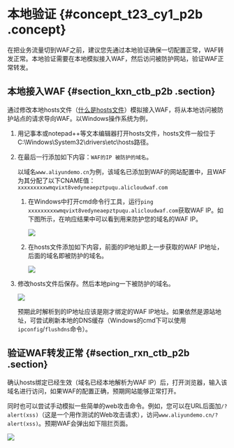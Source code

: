 # 本地验证 {#concept_t23_cy1_p2b .concept}

在把业务流量切到WAF之前，建议您先通过本地验证确保一切配置正常，WAF转发正常。本地验证需要在本地模拟接入WAF，然后访问被防护网站，验证WAF正常转发。

## 本地接入WAF {#section_kxn_ctb_p2b .section}

通过修改本地hosts文件（[什么是hosts文件](http://baike.baidu.com/link?url=xM2xPdn2qHt8n_kNP1aAGnCisAMq1y54ewyeGVH7x5lqmZG05Zw2Tr63IiWNs8VAOp-QCRwd9ZWx4wZSiB6QW_KU1GvUr7ojjuXXa3SXYGdfvQhZuB73nzM9zxe6keoSdbOe04Eh1hn2KCNC1lcIo4QyyT7efhbUwpKTe_oh2OW)）模拟接入WAF，将从本地访问被防护站点的请求导向WAF。以Windows操作系统为例，

1.  用记事本或notepad++等文本编辑器打开hosts文件，hosts文件一般位于C:\\Windows\\System32\\drivers\\etc\\hosts路径。
2.  在最后一行添加如下内容：`WAF的IP 被防护的域名`。

    以域名`www.aliyundemo.cn`为例，该域名已添加到WAF的网站配置中，且WAF为其分配了以下CNAME值：`xxxxxxxxxwmqvixt8vedyneaepztpuqu.alicloudwaf.com`

    1.  在Windows中打开cmd命令行工具，运行`ping xxxxxxxxxwmqvixt8vedyneaepztpuqu.alicloudwaf.com`获取WAF IP。如下图所示，在响应结果中可以看到用来防护您的域名的WAF IP。

        ![](http://static-aliyun-doc.oss-cn-hangzhou.aliyuncs.com/assets/img/15548/15438229377577_zh-CN.jpg)

    2.  在hosts文件添加如下内容，前面的IP地址即上一步获取的WAF IP地址，后面的域名即被防护的域名。

        ![](http://static-aliyun-doc.oss-cn-hangzhou.aliyuncs.com/assets/img/15548/15438229377578_zh-CN.jpg)

3.  修改hosts文件后保存。然后本地ping一下被防护的域名。

    ![](http://static-aliyun-doc.oss-cn-hangzhou.aliyuncs.com/assets/img/15548/15438229377579_zh-CN.jpg)

    预期此时解析到的IP地址应该是刚才绑定的WAF IP地址。如果依然是源站地址，可尝试刷新本地的DNS缓存（Windows的cmd下可以使用`ipconfig`/`flushdns`命令）。


## 验证WAF转发正常 {#section_rxn_ctb_p2b .section}

确认hosts绑定已经生效（域名已经本地解析为WAF IP）后，打开浏览器，输入该域名进行访问，如果WAF的配置正确，预期网站能够正常打开。

同时也可以尝试手动模拟一些简单的web攻击命令。例如，您可以在URL后面加`/?alert(xss)`（这是一个用作测试的Web攻击请求），访问`www.aliyundemo.cn/?alert(xss)`。预期WAF会弹出如下阻拦页面。

![](http://static-aliyun-doc.oss-cn-hangzhou.aliyuncs.com/assets/img/15548/15438229377580_zh-CN.jpg)

